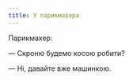```yaml
---
title: У парикмахера
---
```


Парикмахер:

— Скроню будемо косою робити?

— Ні, давайте вже машинкою.
                
